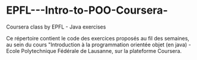# EPFL---Intro-to-POO-Coursera-
Coursera class by EPFL - Java exercises

Ce répertoire contient le code des exercices proposés au fil des semaines, au sein du cours "Introduction à la programmation orientée objet (en java) - Ecole Polytechnique Fédérale de Lausanne, sur la plateforme Coursera.

